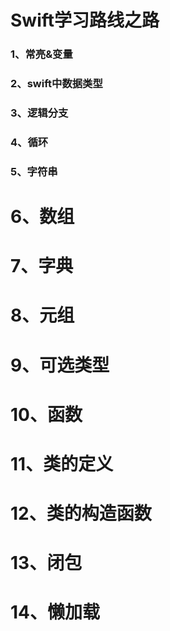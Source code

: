 # Swift学习路线之路
### 1、常亮&变量
### 2、swift中数据类型
### 3、逻辑分支
### 4、循环
### 5、字符串
# 6、数组
# 7、字典
# 8、元组
# 9、可选类型
# 10、函数
# 11、类的定义
# 12、类的构造函数
# 13、闭包
# 14、懒加载
